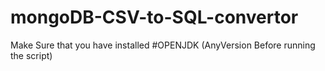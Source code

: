 # mongoDB-CSV-to-SQL-convertor

Make Sure that you have installed #OPENJDK (AnyVersion Before running the script) 
